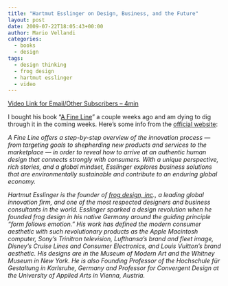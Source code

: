 ```yaml
---
title: "Hartmut Esslinger on Design, Business, and the Future"
layout: post
date: 2009-07-22T18:05:43+00:00
author: Mario Vellandi
categories:
  - books
  - design
tags:
  - design thinking
  - frog design
  - hartmut esslinger
  - video
---
```

[Video Link for Email/Other Subscribers &#8211; 4min](http://www.youtube.com/watch?v=KG1L4nS5DbY)

I bought his book &#8220;[A Fine Line](http://www.amazon.com/gp/product/0470451025?ie=UTF8&tag=melodinmarke-20&linkCode=as2&camp=1789&creative=390957&creativeASIN=0470451025)&#8221; a couple weeks ago and am dying to dig through it in the coming weeks. Here&#8217;s some info from the [official website](http://www.afinelinebook.com/):

*A Fine Line offers a step-by-step overview of the innovation process — from targeting goals to shepherding new products and services to the marketplace — in order to reveal how to arrive at an authentic human design that connects strongly with consumers. With a unique perspective, rich stories, and a global mindset, Esslinger explores business solutions that are environmentally sustainable and contribute to an enduring global economy.*

*Hartmut Esslinger is the founder of <a rel="nofollow" href="http://www.frogdesign.com/">frog design, inc</a>., a leading global innovation firm, and one of the most respected designers and business consultants in the world. Esslinger sparked a design revolution when he founded frog design in his native Germany around the guiding principle “form follows emotion.” His work has defined the modern consumer aesthetic with such revolutionary products as the Apple Macintosh computer, Sony&#8217;s Trinitron television, Lufthansa&#8217;s brand and fleet image, Disney&#8217;s Cruise Lines and Consumer Electronics, and Louis Vuitton&#8217;s brand aesthetic. His designs are in the Museum of Modern Art and the Whitney Museum in New York. He is also Founding Professor of the Hochschule für Gestaltung in Karlsruhe, Germany and Professor for Convergent Design at the University of Applied Arts in Vienna, Austria.*

